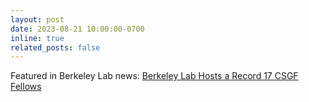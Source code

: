 ```yaml
---
layout: post
date: 2023-08-21 10:00:00-0700
inline: true
related_posts: false
---
```


Featured in Berkeley Lab news: [Berkeley Lab Hosts a Record 17 CSGF Fellows](https://cs.lbl.gov/news-and-events/news/2023/berkeley-lab-hosts-a-record-17-csgf-fellows/)